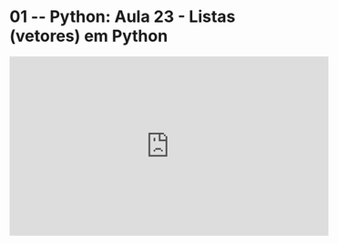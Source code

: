# 01 -- Python: Aula 23 - Listas (vetores) em Python

<iframe 
        width="560" 
        height="315" 
        src="https://www.youtube.com/embed/GHTGoMS8JvA" 
        title="YouTube video player" 
        frameborder="0" 
        allow="accelerometer; autoplay; clipboard-write; encrypted-media; gyroscope; picture-in-picture" 
        allowfullscreen
        >
</iframe>


